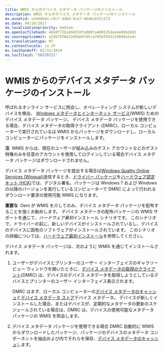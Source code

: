 ```yaml
---
title: WMIS からのデバイス メタデータ パッケージのインストール
description: WMIS からのデバイス メタデータ パッケージのインストール
ms.assetid: e2466b8a-c9c7-4d0d-9ce7-4648c83fc272
ms.date: 04/20/2017
ms.localizationpriority: medium
ms.openlocfilehash: 4bb0f72b149433dfa980fa4d0135dae4e09b28d1
ms.sourcegitcommit: a33b7978e22d5bb9f65ca7056f955319049a2e4c
ms.translationtype: MT
ms.contentlocale: ja-JP
ms.lasthandoff: 01/31/2019
ms.locfileid: "56570721"
---
```

# <a name="installing-device-metadata-packages-from-wmis"></a>WMIS からのデバイス メタデータ パッケージのインストール


呼ばれるオンライン サービスに照会し、オペレーティング システムが新しいデバイスを検出、 [Windows メタデータとインターネット サービス](windows-metadata-and-internet-services.md)(WMIS) ためのデバイス メタデータ パッケージ。 デバイス メタデータ パッケージを使用できる場合、デバイス メタデータの取得クライアント (DMRC)、ローカル コンピューターで実行されているは WMIS からパッケージをダウンロードし、ローカル コンピューターにパッケージをインストールします。

**注**  WMIS からは、現在のユーザーが組み込みのゲスト アカウントなどのゲスト特権のみを任意のアカウントを使用してログインしている場合デバイス メタデータ パッケージはダウンロードされません。

 

デバイス メタデータ パッケージを提出する場合は[Windows Quality Online Services (Winqual)](https://go.microsoft.com/fwlink/p/?linkid=62651)送信するとき、[ドライバー パッケージ](driver-packages.md)を[ハードウェア認定キット (HCK)](https://go.microsoft.com/fwlink/p/?linkid=227016)では、デジタル署名、パッケージは Windows 7 および Windows の以降のバージョンを実行しているコンピューターで DMRC によって行われるダウンロード要求の使用可能 WMIS になります。

**重要な**  Oem が WMIS を介してのみ、デバイス メタデータ パッケージを配布することを強くお勧めします。 デバイス メタデータの配布パッケージの WMIS サポートを通じて、*ハードウェア最初*インストール シナリオです。 このシナリオで、ドライバーの前に、新しいデバイスがインストールされているし、デバイスのデバイスに固有のソフトウェアがインストールされています。 このシナリオの詳細については、[ハードウェア最初インストール](hardware-first-installation.md)を参照してください。

 

デバイス メタデータ パッケージは、次のように WMIS を通じてインストールされます。

1.  ユーザーがデバイスとプリンターのユーザー インターフェイスのギャラリー ビュー ウィンドウを開いたときに、[デバイス メタデータの取得のクライアント](device-metadata-retrieval-client.md)(DMRC) は、デバイスのデバイス メタデータを取得しようとしているデバイスとプリンターのユーザー インターフェイス表示されます。

    DMRC はまず、ローカル コンピューターの[デバイス メタデータのキャッシュ](device-metadata-cache.md)と[デバイス メタデータ ストア](device-metadata-store.md)デバイス メタデータ。 デバイスが新しくインストールした場合、またはデバイスが、定期的なメタデータの更新のスケジュールされている場合は、DMRC は、デバイスの使用可能なメタデータ パッケージの WMIS を照会します。

2.  デバイス メタデータ パッケージを使用できる場合 DMRC 自動的に WMIS からダウンロードしたパッケージ、パッケージのデバイスのメタデータ コンポーネントを抽出および内でそれらを保存、[デバイス メタデータのキャッシュ](device-metadata-cache.md)します。

 

 





